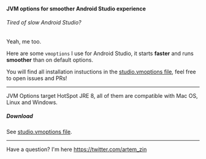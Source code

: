 #### JVM options for smoother Android Studio experience

###### Tired of slow Android Studio? 
Yeah, me too.

Here are some `vmoptions` I use for Android Studio, it starts **faster** and runs **smoother** than on default options.

You will find all installation instuctions in the [studio.vmoptions file](studio.vmoptions), feel free to open issues and PRs!

-----------
JVM Options target HotSpot JRE 8, all of them are compatible with Mac OS, Linux and Windows.

##### Download
See [studio.vmoptions file](studio.vmoptions).

------------

Have a question? I'm here https://twitter.com/artem_zin
